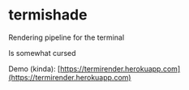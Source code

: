 # termishade

Rendering pipeline for the terminal

Is somewhat cursed

Demo (kinda): [https://termirender.herokuapp.com](https://termirender.herokuapp.com)
